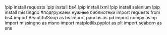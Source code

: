 !pip install requests
!pip install bs4
!pip install lxml
!pip install selenium
!pip install missingno
#подгружаем нужные библиотеки
import requests
from bs4 import BeautifulSoup as bs
import pandas as pd
import numpy as np
import missingno as msno
import matplotlib.pyplot as plt
import seaborn as sns

